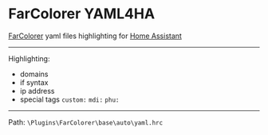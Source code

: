 # FarColorer YAML4HA
[FarColorer](https://github.com/colorer/FarColorer) yaml files highlighting for [Home Assistant](https://www.home-assistant.io)

---
Highlighting:
- domains
- if syntax
- ip address
- special tags `custom:` `mdi:` `phu:`
---
Path: `\Plugins\FarColorer\base\auto\yaml.hrc`
